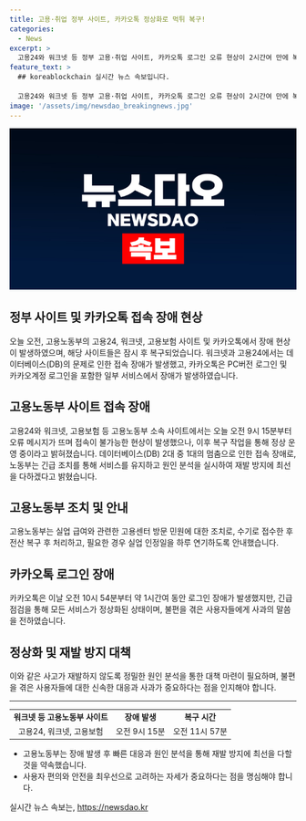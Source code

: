 ```yaml
---
title: 고용·취업 정부 사이트, 카카오톡 정상화로 먹튀 복구!
categories:
  - News
excerpt: >
  고용24와 워크넷 등 정부 고용·취업 사이트, 카카오톡 로그인 오류 현상이 2시간여 만에 복구  고용24와 워크넷 등 국가 고용·취업 관련 사이트가 DB 오류로 접속 불가 현상을 겪었으나, 2시간여 만에 정상화되었다. 노동부는 원인 분석을 통해 재발 방지에 최선을 다할 것이라 밝혔으며, 카카오톡도 로그인 오류를 겪었으나 긴급 점검을 통해 정상화됐다.
feature_text: >
  ## koreablockchain 실시간 뉴스 속보입니다.

  고용24와 워크넷 등 정부 고용·취업 사이트, 카카오톡 로그인 오류 현상이 2시간여 만에 복구  고용24와 워크넷 등 국가 고용·취업 관련 사이트가 DB 오류로 접속 불가 현상을 겪었으나, 2시간여 만에 정상화되었다. 노동부는 원인 분석을 통해 재발 방지에 최선을 다할 것이라 밝혔으며, 카카오톡도 로그인 오류를 겪었으나 긴급 점검을 통해 정상화됐다.
image: '/assets/img/newsdao_breakingnews.jpg'
---
```


<p><img src="/assets/img/newsdao_breakingnews.jpg" alt="koreablockchain 속보" /></p>

<h2 data-ke-size="size26">정부 사이트 및 카카오톡 접속 장애 현상</h2>

<p data-ke-size="size16">오늘 오전, 고용노동부의 고용24, 워크넷, 고용보험 사이트 및 카카오톡에서 장애 현상이 발생하였으며, 해당 사이트들은 잠시 후 복구되었습니다. 워크넷과 고용24에서는 데이터베이스(DB)의 문제로 인한 접속 장애가 발생했고, 카카오톡은 PC버전 로그인 및 카카오계정 로그인을 포함한 일부 서비스에서 장애가 발생하였습니다.</p>

<h2 data-ke-size="size26">고용노동부 사이트 접속 장애</h2>

<p data-ke-size="size16">고용24와 워크넷, 고용보험 등 고용노동부 소속 사이트에서는 오늘 오전 9시 15분부터 오류 메시지가 뜨며 접속이 불가능한 현상이 발생했으나, 이후 복구 작업을 통해 정상 운영 중이라고 밝혀졌습니다. 데이터베이스(DB) 2대 중 1대의 멈춤으로 인한 접속 장애로, 노동부는 긴급 조치를 통해 서비스를 유지하고 원인 분석을 실시하여 재발 방지에 최선을 다하겠다고 밝혔습니다.</p>

<h2 data-ke-size="size26">고용노동부 조치 및 안내</h2>

<p data-ke-size="size16">고용노동부는 실업 급여와 관련한 고용센터 방문 민원에 대한 조치로, 수기로 접수한 후 전산 복구 후 처리하고, 필요한 경우 실업 인정일을 하루 연기하도록 안내했습니다.</p>

<h2 data-ke-size="size26">카카오톡 로그인 장애</h2>

<p data-ke-size="size16">카카오톡은 이날 오전 10시 54분부터 약 1시간여 동안 로그인 장애가 발생했지만, 긴급 점검을 통해 모든 서비스가 정상화된 상태이며, 불편을 겪은 사용자들에게 사과의 말씀을 전하였습니다.</p>

<h2 data-ke-size="size26">정상화 및 재발 방지 대책</h2>

<p data-ke-size="size16">이와 같은 사고가 재발하지 않도록 정밀한 원인 분석을 통한 대책 마련이 필요하며, 불편을 겪은 사용자들에 대한 신속한 대응과 사과가 중요하다는 점을 인지해야 합니다.</p>

<hr>

<table>
    <tbody>
        <tr>
            <td style="text-align: center; height: 17px;"><b>워크넷 등 고용노동부 사이트</b></td>
            <td style="text-align: center; height: 17px;"><b>장애 발생</b></td>
            <td style="text-align: center; height: 17px;"><b>복구 시간</b></td>
        </tr>
        <tr>
            <td style="text-align: center; height: 17px;">고용24, 워크넷, 고용보험</b></td>
            <td style="text-align: center; height: 17px;">오전 9시 15분</b></td>
            <td style="text-align: center; height: 17px;">오전 11시 57분</b></td>
        </tr>
    </tbody>
</table>

<ul>
    <li>고용노동부는 장애 발생 후 빠른 대응과 원인 분석을 통해 재발 방지에 최선을 다할 것을 약속했습니다.</li>
    <li>사용자 편의와 안전을 최우선으로 고려하는 자세가 중요하다는 점을 명심해야 합니다.</li>
</ul>
실시간 뉴스 속보는, <a href="https://newsdao.kr" rel="dofollow">https://newsdao.kr</a>


